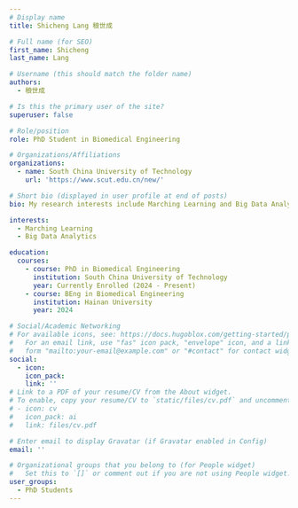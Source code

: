 ```yaml
---
# Display name
title: Shicheng Lang 稂世成

# Full name (for SEO)
first_name: Shicheng
last_name: Lang

# Username (this should match the folder name)
authors:
  - 稂世成

# Is this the primary user of the site?
superuser: false

# Role/position
role: PhD Student in Biomedical Engineering

# Organizations/Affiliations
organizations:
  - name: South China University of Technology
    url: 'https://www.scut.edu.cn/new/'

# Short bio (displayed in user profile at end of posts)
bio: My research interests include Marching Learning and Big Data Analytics

interests:
  - Marching Learning
  - Big Data Analytics

education:
  courses:
    - course: PhD in Biomedical Engineering
      institution: South China University of Technology
      year: Currently Enrolled (2024 - Present)
    - course: BEng in Biomedical Engineering
      institution: Hainan University
      year: 2024

# Social/Academic Networking
# For available icons, see: https://docs.hugoblox.com/getting-started/page-builder/#icons
#   For an email link, use "fas" icon pack, "envelope" icon, and a link in the
#   form "mailto:your-email@example.com" or "#contact" for contact widget.
social:
  - icon:
    icon_pack:
    link: ''
# Link to a PDF of your resume/CV from the About widget.
# To enable, copy your resume/CV to `static/files/cv.pdf` and uncomment the lines below.
# - icon: cv
#   icon_pack: ai
#   link: files/cv.pdf

# Enter email to display Gravatar (if Gravatar enabled in Config)
email: ''

# Organizational groups that you belong to (for People widget)
#   Set this to `[]` or comment out if you are not using People widget.
user_groups:
  - PhD Students
---
```



